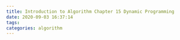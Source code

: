 ```yaml
---
title: Introduction to Algorithm Chapter 15 Dynamic Programming
date: 2020-09-03 16:37:14
tags:
categories: algorithm
---
```


